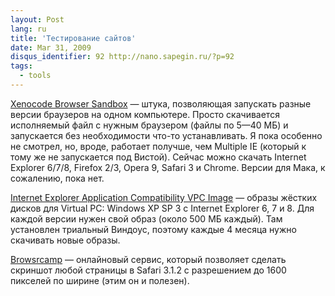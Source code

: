 ```yaml
---
layout: Post
lang: ru
title: 'Тестирование сайтов'
date: Mar 31, 2009
disqus_identifier: 92 http://nano.sapegin.ru/?p=92
tags:
  - tools
---
```


[Xenocode Browser Sandbox](http://www.xenocode.com/browsers/) — штука, позволяющая запускать разные версии браузеров на одном компьютере. Просто скачивается исполняемый файл с нужным браузером (файлы по 5—40 МБ) и запускается без необходимости что-то устанавливать. Я пока особенно не смотрел, но, вроде, работает получше, чем Multiple IE (который к тому же не запускается под Вистой). Сейчас можно скачать Internet Explorer 6/7/8, Firefox 2/3, Opera 9, Safari 3 и Chrome. Версии для Мака, к сожалению, пока нет.

[Internet Explorer Application Compatibility VPC Image](http://www.microsoft.com/downloads/details.aspx?FamilyId=21EABB90-958F-4B64-B5F1-73D0A413C8EF&displaylang=en) — образы жёстких дисков для Virtual PC: Windows XP SP 3 с Internet Explorer 6, 7 и 8. Для каждой версии нужен свой образ (около 500 МБ каждый). Там установлен триальный Виндоус, поэтому каждые 4 месяца нужно скачивать новые образы.

[Browsrcamp](http://www.browsrcamp.com/) — онлайновый сервис, который позволяет сделать скриншот любой страницы в Safari 3.1.2 с разрешением до 1600 пикселей по ширине (этим он и полезен).
